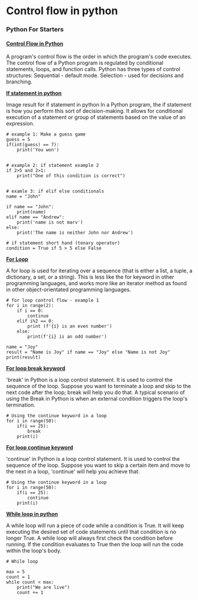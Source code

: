 # Control flow in python

### Python For Starters

#### [Control Flow in Python](broken-reference) <a href="#control-flow-in-python" id="control-flow-in-python"></a>

A program's control flow is the order in which the program's code executes. The control flow of a Python program is regulated by conditional statements, loops, and function calls. Python has three types of control structures: Sequential - default mode. Selection - used for decisions and branching.

[**If statement in python**](broken-reference)

Image result for if statement in python In a Python program, the if statement is how you perform this sort of decision-making. It allows for conditional execution of a statement or group of statements based on the value of an expression.

```
# example 1: Make a guess game
guess = 5
if(int(guess) == 7):
    print('You won')
    

# example 2: if statement example 2
if 2>5 and 2>1:
    print("One of this condition is correct")


# examle 3: if elif else conditionals
name = "John"

if name == "John":
    print(name)
elif name == "Andrew":
    print('name is not marv')
else:
    print('The name is neither John nor Andrew')

# if statement short hand (tenary operator)    
condition = True if 5 > 5 else False
```

[**For Loop**](broken-reference)

A for loop is used for iterating over a sequence (that is either a list, a tuple, a dictionary, a set, or a string). This is less like the for keyword in other programming languages, and works more like an iterator method as found in other object-orientated programming languages.

```
# for loop control flow - example 1
for i in range(2):
    if i == 0:
        continue
    elif i%2 == 0:
        print (f'{i} is an even number')
    else:
        print(f'{i} is an odd number')

name = "Joy"
result = "Name is Joy" if name == "Joy" else "Name is not Joy"
print(result)
```

[**For loop break keyword**](broken-reference)

'break' in Python is a loop control statement. It is used to control the sequence of the loop. Suppose you want to terminate a loop and skip to the next code after the loop; break will help you do that. A typical scenario of using the Break in Python is when an external condition triggers the loop's termination.

```
# Using the continue keyword in a loop
for i in range(50):
    if(i == 25):
        break
    print(i)
```

[**For loop continue keyword**](broken-reference)

'continue' in Python is a loop control statement. It is used to control the sequence of the loop. Suppose you want to skip a certain item and move to the next in a loop, 'continue' will help you achieve that.

```
# Using the continue keyword in a loop
for i in range(50):
    if(i == 25):
        continue
    print(i)
```

[**While loop in python**](broken-reference)

A while loop will run a piece of code while a condition is True. It will keep executing the desired set of code statements until that condition is no longer True. A while loop will always first check the condition before running. If the condition evaluates to True then the loop will run the code within the loop's body.

```
# While loop

max = 5
count = 1
while count < max:
    print("We are live")
    count += 1
```

